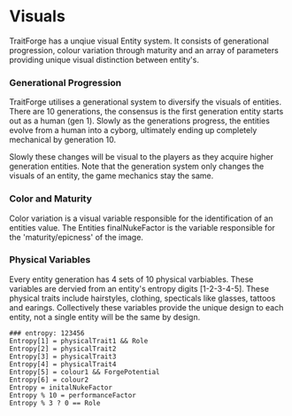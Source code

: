 # Visuals 

TraitForge has a unqiue visual Entity system. It consists of generational progression, colour variation through maturity and an array of parameters providing unique visual distinction between entity's.

### Generational Progression

TraitForge utilises a generational system to diversify the visuals of entities. There are 10 generations, the consensus is the first generation entity starts out as a human (gen 1). Slowly as the generations progress, the entities evolve from a human into a cyborg, ultimately ending up completely mechanical by generation 10.

Slowly these changes will be visual to the players as they acquire higher generation entities. Note that the generation system only changes the visuals of an entity, the game mechanics stay the same.

### Color and Maturity

Color variation is a visual variable responsible for the identification of an entities value. The Entities finalNukeFactor is the variable responsible for the 'maturity/epicness' of the image.

### Physical Variables  

Every entity generation has 4 sets of 10 physical varbiables. These variables are dervied from an entity's entropy digits [1-2-3-4-5]. These physical traits include hairstyles, clothing, specticals like glasses, tattoos and earings. Collectively these variables provide the unique design to each entity, not a single entity will be the same by design. 
```
### entropy: 123456
Entropy[1] = physicalTrait1 && Role
Entropy[2] = physicalTrait2
Entropy[3] = physicalTrait3
Entropy[4] = physicalTrait4
Entropy[5] = colour1 && ForgePotential
Entropy[6] = colour2 
Entropy = initalNukeFactor
Entropy % 10 = performanceFactor
Entropy % 3 ? 0 == Role
```
